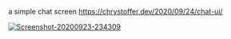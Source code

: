 a simple chat screen
https://chrystoffer.dev/2020/09/24/chat-ui/

<a href="https://ibb.co/DGYVVTK"><img src="https://i.ibb.co/DGYVVTK/Screenshot-20200923-234309.png" alt="Screenshot-20200923-234309" border="0"></a>
